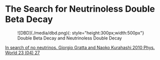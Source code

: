 # The Search for Neutrinoless Double Beta Decay


<figure markdown>
  ![DBD](./media/dbd.png){: style="height:300px;width:500px"}
  <!-- Within fig caption normal markdown linking doesn't work, instead use a href attribute -->
  <figcaption>Double Beta Decay and Neutrinoless Double Decay </figcaption>
</figure>

[In search of no neutrinos. Giorgio Gratta and Naoko Kurahashi 2010 Phys. World 23 (04) 27](http://grattalab3.stanford.edu/neutrino/Publications/Gratta_2010_Phys._World_23_31.pdf)